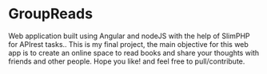 # GroupReads
Web application built using Angular and nodeJS with the help of SlimPHP for APIrest tasks..
This is my final project, the main objective for this web app is to create an online space to read books
and share your thoughts with friends and other people.
Hope you like! and feel free to pull/contribute.
